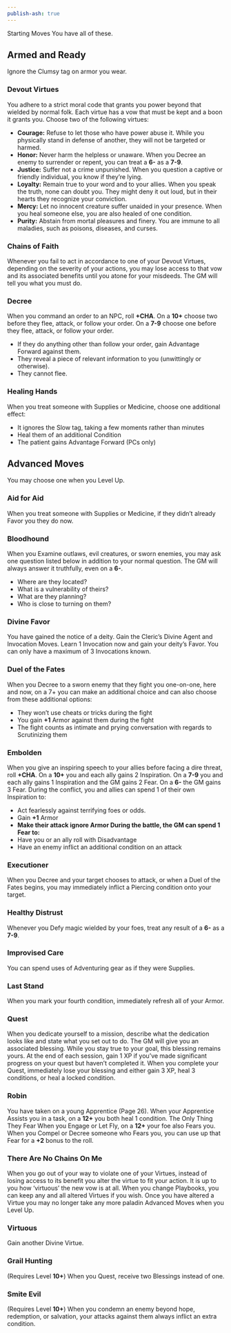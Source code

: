 ```yaml
---
publish-ash: true
---
```

Starting Moves You have all of these.

## Armed and Ready
Ignore the Clumsy tag on armor you wear.
### Devout Virtues
You adhere to a strict moral code that grants you power beyond that wielded by normal folk. Each virtue has a vow that must be kept and a boon it grants you. Choose two of the following virtues:
- **Courage:** Refuse to let those who have power abuse it. <span class="move-trigger">While you physically stand in defense of another,</span> they will not be targeted or harmed.
- **Honor:** Never harm the helpless or unaware. <span class="move-trigger">When you Decree an enemy to surrender or repent,</span> you can treat a **6-** as a **7-9**.
- **Justice:** Suffer not a crime unpunished. <span class="move-trigger">When you question a captive or friendly individual,</span> you know if they’re lying.
- **Loyalty:** Remain true to your word and to your allies. <span class="move-trigger">When you speak the truth, none can doubt you. They might deny it out loud,</span> but in their hearts they recognize your conviction.
- **Mercy:** Let no innocent creature suffer unaided in your presence. <span class="move-trigger">When you heal someone else,</span> you are also healed of one condition.
- **Purity:** Abstain from mortal pleasures and finery. You are immune to all maladies, such as poisons, diseases, and curses.
### Chains of Faith
<span class="move-trigger">Whenever you fail to act in accordance to one of your Devout Virtues,</span> depending on the severity of your actions, you may lose access to that vow and its associated benefits until you atone for your
misdeeds. The GM will tell you what you must do.
### Decree
<span class="move-trigger">When you command an order to an NPC,</span> roll **+CHA**. On a **10+** choose two before they flee, attack, or follow your order. On a **7-9** choose one before they flee, attack, or follow your order.
- If they do anything other than follow your order, gain Advantage Forward against them.
- They reveal a piece of relevant information to you (unwittingly or otherwise).
- They cannot flee.
### Healing Hands
<span class="move-trigger">When you treat someone with Supplies or Medicine,</span> choose one additional effect:
- It ignores the Slow tag, taking a few moments rather than minutes
- Heal them of an additional Condition
- The patient gains Advantage Forward (PCs only)

## Advanced Moves 
You may choose one when you Level Up.
### Aid for Aid
<span class="move-trigger">When you treat someone with Supplies or Medicine,</span> if they didn’t already Favor you they do now.
### Bloodhound
<span class="move-trigger">When you Examine outlaws,</span> evil creatures, or sworn enemies, you may ask one question listed below in addition to your normal question. The GM will always answer it truthfully, even on a **6-**.
- Where are they located?
- What is a vulnerability of theirs?
- What are they planning?
- Who is close to turning on them?
### Divine Favor
You have gained the notice of a deity. Gain the Cleric’s Divine Agent and Invocation Moves. Learn 1 Invocation now and gain your deity’s
Favor. You can only have a maximum of 3 Invocations known.
### Duel of the Fates
<span class="move-trigger">When you Decree to a sworn enemy that they fight you one-on-one,</span> here and now, on a 7+ you can make an additional choice and can also choose from these additional options:
- They won’t use cheats or tricks during the fight
- You gain **+1** Armor against them during the fight
- The fight counts as intimate and prying conversation with regards to Scrutinizing them
### Embolden
<span class="move-trigger">When you give an inspiring speech to your allies before facing a dire threat,</span> roll **+CHA**. On a **10+** you and each ally gains 2 Inspiration. On a
 **7-9** you and each ally gains 1 Inspiration and the GM gains 2 Fear. On a **6-** the GM gains 3 Fear. During the conflict, you and allies can spend
1 of their own Inspiration to:
- Act fearlessly against terrifying foes or odds.
- Gain **+1** Armor
- **Make their attack ignore Armor During the battle, the GM can spend 1 Fear to:**
- Have you or an ally roll with Disadvantage
- Have an enemy inflict an additional condition on an attack
### Executioner
<span class="move-trigger">When you Decree and your target chooses to attack,</span> or when a Duel of the Fates begins, you may immediately inflict a Piercing condition
onto your target.
### Healthy Distrust
<span class="move-trigger">Whenever you Defy magic wielded by your foes,</span> treat any result of a **6-** as a **7-9**.
### Improvised Care
You can spend uses of Adventuring gear as if they were Supplies.
### Last Stand
<span class="move-trigger">When you mark your fourth condition,</span> immediately refresh all of your Armor.
### Quest
<span class="move-trigger">When you dedicate yourself to a mission,</span> describe what the dedication looks like and state what you set out to do. The GM will give you an associated blessing. <span class="move-trigger">While you stay true to your goal,</span> this
blessing remains yours. At the end of each session, gain 1 XP if you’ve made significant progress on your quest but haven’t completed it.
<span class="move-trigger">When you complete your Quest,</span> immediately lose your blessing and either gain 3 XP, heal 3 conditions, or heal a locked condition.
### Robin
You have taken on a young Apprentice (Page 26). <span class="move-trigger">When your Apprentice Assists you in a task,</span> on a **12+** you both heal 1 condition.
The Only Thing They Fear <span class="move-trigger">When you Engage or Let Fly,</span> on a **12+** your foe also Fears you. When
you Compel or Decree someone who Fears you, you can use up that Fear for a **+2** bonus to the roll.
### There Are No Chains On Me
<span class="move-trigger">When you go out of your way to violate one of your Virtues,</span> instead of losing access to its benefit you alter the virtue to fit your action. It
is up to you how ‘virtuous’ the new vow is at all. <span class="move-trigger">When you change Playbooks,</span> you can keep any and all altered Virtues if you wish. Once
you have altered a Virtue you may no longer take any more paladin Advanced Moves when you Level Up.
### Virtuous
Gain another Divine Virtue.
### Grail Hunting 
(Requires Level **10+**)
<span class="move-trigger">When you Quest,</span> receive two Blessings instead of one.
### Smite Evil 
(Requires Level **10+**)
<span class="move-trigger">When you condemn an enemy beyond hope,</span> redemption, or salvation, your attacks against them always inflict an extra condition.